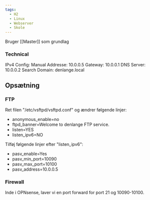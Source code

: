 ```yaml
---
tags:
  - H2
  - Linux
  - Webserver
  - Skole
---
```

Bruger [[Master]] som grundlag

### Technical
IPv4 Config:
Manual
Addresse: 10.0.0.5
Gateway: 10.0.0.1
DNS Server: 10.0.0.2
Search Domain: denlange.local

## Opsætning
### FTP
Ret filen "/etc/vsftpd/vsftpd.conf" og ændrer følgende linjer:
- anonymous_enable=no
- ftpd_banner=Welcome to denlange FTP service.
- listen=YES
- listen_ipv6=NO

Tilføj følgende linjer efter "listen_ipv6":
- pasv_enable=Yes
- pasv_min_port=10090
- pasv_max_port=10100
- pasv_address=10.0.0.5

### Firewall
Inde i OPNsense, laver vi en port forward for port 21 og 10090-10100.